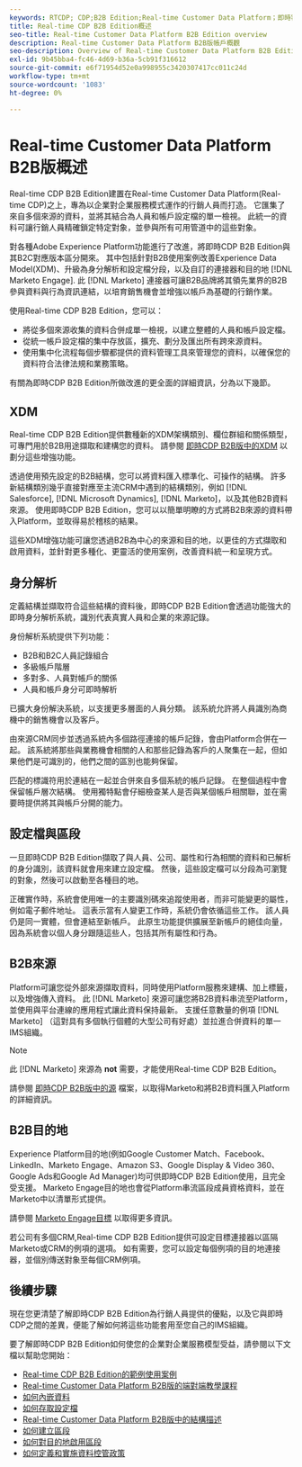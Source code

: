 ```yaml
---
keywords: RTCDP; CDP;B2B Edition;Real-time Customer Data Platform；即時客戶資料平台；即時cdp;b2b; CDP；客戶AI
title: Real-time CDP B2B Edition概述
seo-title: Real-time Customer Data Platform B2B Edition overview
description: Real-time Customer Data Platform B2B版帳戶概觀
seo-description: Overview of Real-time Customer Data Platform B2B Edition Account
exl-id: 9b45bba4-fc46-4d69-b36a-5cb91f316612
source-git-commit: e6f71954d52e0a998955c3420307417cc011c24d
workflow-type: tm+mt
source-wordcount: '1083'
ht-degree: 0%

---
```


# Real-time Customer Data Platform B2B版概述

Real-time CDP B2B Edition建置在Real-time Customer Data Platform(Real-time CDP)之上，專為以企業對企業服務模式運作的行銷人員而打造。 它匯集了來自多個來源的資料，並將其結合為人員和帳戶設定檔的單一檢視。 此統一的資料可讓行銷人員精確鎖定特定對象，並參與所有可用管道中的這些對象。

對各種Adobe Experience Platform功能進行了改進，將即時CDP B2B Edition與其B2C對應版本區分開來。 其中包括針對B2B使用案例改善Experience Data Model(XDM)、升級為身分解析和設定檔分段，以及自訂的連接器和目的地 [!DNL Marketo Engage]. 此 [!DNL Marketo] 連接器可讓B2B品牌將其領先業界的B2B參與資料與行為資訊連結，以培育銷售機會並增強以帳戶為基礎的行銷作業。

使用Real-time CDP B2B Edition，您可以：

* 將從多個來源收集的資料合併成單一檢視，以建立整體的人員和帳戶設定檔。
* 從統一帳戶設定檔的集中存放區，擴充、劃分及匯出所有跨來源資料。
* 使用集中化流程每個步驟都提供的資料管理工具來管理您的資料，以確保您的資料符合法律法規和業務策略。

有關為即時CDP B2B Edition所做改進的更全面的詳細資訊，分為以下幾節。

## XDM

Real-time CDP B2B Edition提供數種新的XDM架構類別、欄位群組和關係類型，可專門用於B2B用途擷取和建構您的資料。 請參閱 [即時CDP B2B版中的XDM](./schemas/b2b.md) 以劃分這些增強功能。

透過使用預先設定的B2B結構，您可以將資料匯入標準化、可操作的結構。 許多新結構類別幾乎直接對應至主流CRM中遇到的結構類別，例如 [!DNL Salesforce], [!DNL Microsoft Dynamics], [!DNL Marketo]，以及其他B2B資料來源。 使用即時CDP B2B Edition，您可以以簡單明瞭的方式將B2B來源的資料帶入Platform，並取得易於稽核的結果。

這些XDM增強功能可讓您透過B2B為中心的來源和目的地，以更佳的方式擷取和啟用資料，並針對更多種化、更靈活的使用案例，改善資料統一和呈現方式。

## 身分解析

定義結構並擷取符合這些結構的資料後，即時CDP B2B Edition會透過功能強大的即時身分解析系統，識別代表真實人員和企業的來源記錄。

身份解析系統提供下列功能：

* B2B和B2C人員記錄組合
* 多級帳戶階層
* 多對多、人員對帳戶的關係
* 人員和帳戶身分可即時解析

已擴大身份解決系統，以支援更多層面的人員分類。 該系統允許將人員識別為商機中的銷售機會以及客戶。

由來源CRM同步並透過系統內多個路徑連接的帳戶記錄，會由Platform合併在一起。 該系統將那些與業務機會相關的人和那些記錄為客戶的人聚集在一起，但如果他們是可識別的，他們之間的區別也能夠保留。

匹配的標識符用於連結在一起並合併來自多個系統的帳戶記錄。 在整個過程中會保留帳戶層次結構。 使用獨特點會仔細檢查某人是否與某個帳戶相關聯，並在需要時提供將其與帳戶分開的能力。

## 設定檔與區段

一旦即時CDP B2B Edition擷取了與人員、公司、屬性和行為相關的資料和已解析的身分識別，該資料就會用來建立設定檔。 然後，這些設定檔可以分段為可瀏覽的對象，然後可以啟動至各種目的地。

正確實作時，系統會使用唯一的主要識別碼來追蹤使用者，而非可能變更的屬性，例如電子郵件地址。 這表示當有人變更工作時，系統仍會依循這些工作。 該人員仍是同一實體，但會連結至新帳戶。 此原生功能提供擴展至新帳戶的絕佳向量，因為系統會以個人身分跟隨這些人，包括其所有屬性和行為。

## B2B來源

Platform可讓您從外部來源擷取資料，同時使用Platform服務來建構、加上標籤，以及增強傳入資料。 此 [!DNL Marketo] 來源可讓您將B2B資料串流至Platform，並使用與平台連線的應用程式讓此資料保持最新。 支援任意數量的例項 [!DNL Marketo] （這對具有多個執行個體的大型公司有好處）並拉進合併資料的單一IMS組織。

>[!NOTE]
>
>此 [!DNL Marketo] 來源為 **not** 需要，才能使用Real-time CDP B2B Edition。

請參閱 [即時CDP B2B版中的源](./sources/b2b.md) 檔案，以取得Marketo和將B2B資料匯入Platform的詳細資訊。

## B2B目的地

Experience Platform目的地(例如Google Customer Match、Facebook、LinkedIn、Marketo Engage、Amazon S3、Google Display &amp; Video 360、Google Ads和Google Ad Manager)均可供即時CDP B2B Edition使用，且完全受支援。 Marketo Engage目的地也會從Platform串流區段成員資格資料，並在Marketo中以清單形式提供。

請參閱 [Marketo Engage目標](../destinations/catalog/adobe/marketo-engage.md) 以取得更多資訊。

若公司有多個CRM,Real-time CDP B2B Edition提供可設定目標連接器以區隔Marketo或CRM的例項的選項。 如有需要，您可以設定每個例項的目的地連接器，並個別傳送對象至每個CRM例項。

## 後續步驟

現在您更清楚了解即時CDP B2B Edition為行銷人員提供的優點，以及它與即時CDP之間的差異，便能了解如何將這些功能套用至您自己的IMS組織。

要了解即時CDP B2B Edition如何使您的企業對企業服務模型受益，請參閱以下文檔以幫助您開始：

* [Real-time CDP B2B Edition的範例使用案例](./b2b-use-case.md)
* [Real-time Customer Data Platform B2B版的端對端教學課程](./b2b-tutorial.md)
* [如何內嵌資料](./sources/b2b.md)
* [如何存取設定檔](./profile/profile-overview.md)
* [Real-time Customer Data Platform B2B版中的結構描述](./schemas/b2b.md)
* [如何建立區段](./segmentation/b2b.md)
* [如何對目的地啟用區段](./destinations/b2b.md)
* [如何定義和實施資料控管政策](./privacy/data-governance-overview.md)
